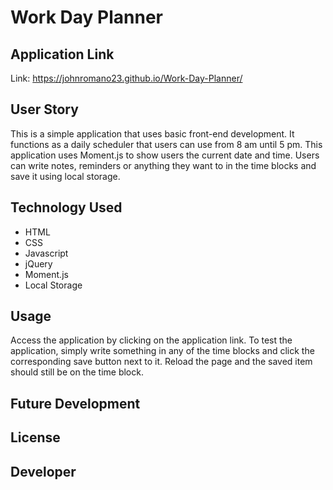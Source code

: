 # Work Day Planner

## Application Link
Link: https://johnromano23.github.io/Work-Day-Planner/

## User Story
This is a simple application that uses basic front-end development. It functions as a daily scheduler that users can use from 8 am until 5 pm. This application uses Moment.js to show users the current date and time. Users can write notes, reminders or anything they want to in the time blocks and save it using local storage. 

## Technology Used
* HTML
* CSS
* Javascript
* jQuery
* Moment.js
* Local Storage

## Usage
Access the application by clicking on the application link. To test the application, simply write something in any of the time blocks and click the corresponding save button next  to it. Reload the page and the saved item should still be on the time block. 
## Future Development

## License


## Developer
